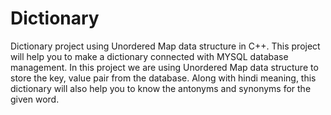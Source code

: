 # Dictionary
Dictionary project using Unordered Map data structure in C++.
This project will help you to make a dictionary connected with MYSQL database management.
In this project we are using Unordered Map data structure to store the key, value pair from the database.
Along with hindi meaning, this dictionary will also help you to know the antonyms and synonyms for the given word.
